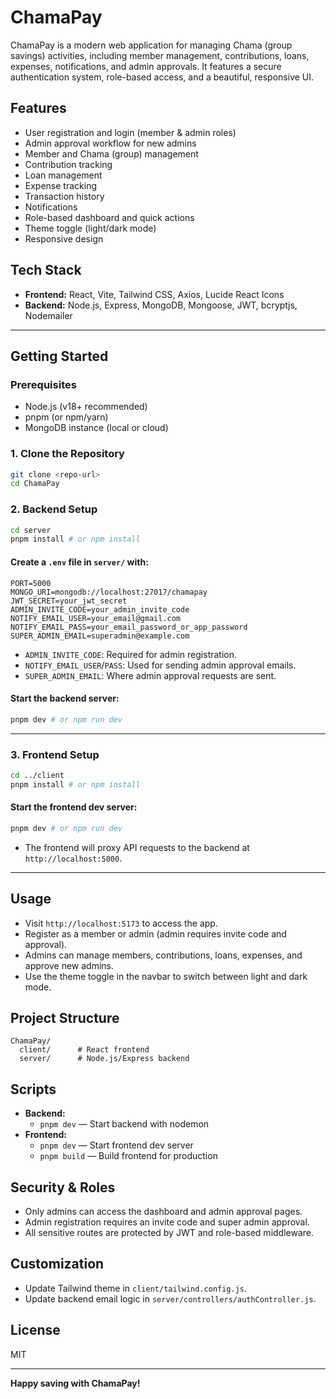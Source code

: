 # ChamaPay

ChamaPay is a modern web application for managing Chama (group savings) activities, including member management, contributions, loans, expenses, notifications, and admin approvals. It features a secure authentication system, role-based access, and a beautiful, responsive UI.

## Features
- User registration and login (member & admin roles)
- Admin approval workflow for new admins
- Member and Chama (group) management
- Contribution tracking
- Loan management
- Expense tracking
- Transaction history
- Notifications
- Role-based dashboard and quick actions
- Theme toggle (light/dark mode)
- Responsive design

## Tech Stack
- **Frontend:** React, Vite, Tailwind CSS, Axios, Lucide React Icons
- **Backend:** Node.js, Express, MongoDB, Mongoose, JWT, bcryptjs, Nodemailer

---

## Getting Started

### Prerequisites
- Node.js (v18+ recommended)
- pnpm (or npm/yarn)
- MongoDB instance (local or cloud)

### 1. Clone the Repository
```bash
git clone <repo-url>
cd ChamaPay
```

### 2. Backend Setup
```bash
cd server
pnpm install # or npm install
```

#### Create a `.env` file in `server/` with:
```env
PORT=5000
MONGO_URI=mongodb://localhost:27017/chamapay
JWT_SECRET=your_jwt_secret
ADMIN_INVITE_CODE=your_admin_invite_code
NOTIFY_EMAIL_USER=your_email@gmail.com
NOTIFY_EMAIL_PASS=your_email_password_or_app_password
SUPER_ADMIN_EMAIL=superadmin@example.com
```
- `ADMIN_INVITE_CODE`: Required for admin registration.
- `NOTIFY_EMAIL_USER`/`PASS`: Used for sending admin approval emails.
- `SUPER_ADMIN_EMAIL`: Where admin approval requests are sent.

#### Start the backend server:
```bash
pnpm dev # or npm run dev
```

---

### 3. Frontend Setup
```bash
cd ../client
pnpm install # or npm install
```

#### Start the frontend dev server:
```bash
pnpm dev # or npm run dev
```
- The frontend will proxy API requests to the backend at `http://localhost:5000`.

---

## Usage
- Visit `http://localhost:5173` to access the app.
- Register as a member or admin (admin requires invite code and approval).
- Admins can manage members, contributions, loans, expenses, and approve new admins.
- Use the theme toggle in the navbar to switch between light and dark mode.

## Project Structure
```
ChamaPay/
  client/      # React frontend
  server/      # Node.js/Express backend
```

## Scripts
- **Backend:**
  - `pnpm dev` — Start backend with nodemon
- **Frontend:**
  - `pnpm dev` — Start frontend dev server
  - `pnpm build` — Build frontend for production

## Security & Roles
- Only admins can access the dashboard and admin approval pages.
- Admin registration requires an invite code and super admin approval.
- All sensitive routes are protected by JWT and role-based middleware.

## Customization
- Update Tailwind theme in `client/tailwind.config.js`.
- Update backend email logic in `server/controllers/authController.js`.

## License
MIT

---

**Happy saving with ChamaPay!** 